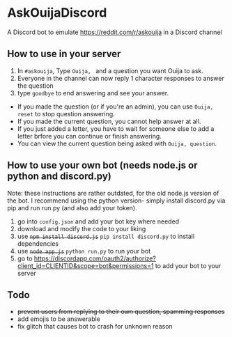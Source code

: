 # AskOuijaDiscord
A Discord bot to emulate https://reddit.com/r/askouija in a Discord channel
## How to use in your server
1. In `#askouija`, Type `Ouija, ` and a question you want Ouija to ask.
2. Everyone in the channel can now reply 1 character responses to answer the question
3. type `goodbye` to end answering and see your answer.
* If you made the question (or if you're an admin), you can use `Ouija, reset` to stop question answering.
* If you made the current question, you cannot help answer at all.
* If you just added a letter, you have to wait for someone else to add a letter brfore you can continue or finish answering.
* You can view the current question being asked with `Ouija, question`.
## How to use your own bot (needs node.js or python and discord.py)
Note: these instructions are rather outdated, for the old node.js version of the bot. I recommend using the python version- simply install discord.py via pip and run run.py (and also add your token).
1. go into `config.json` and add your bot key where needed
2. download and modify the code to your liking
3. use ~~`npm install discord.js`~~ `pip install discord.py` to install dependencies
4. use ~~`node app.js`~~ `python run.py` to run your bot
5. go to https://discordapp.com/oauth2/authorize?client_id=CLIENTID&scope=bot&permissions=1 to add your bot to your server
## Todo
* ~~prevent users from replying to their own question, spamming responses~~
* add emojis to be answerable
* fix glitch that causes bot to crash for unknown reason
